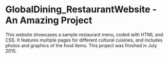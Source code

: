 # GlobalDining_RestaurantWebsite - An Amazing Project
This website showcases a sample restaurant menu, coded with HTML and CSS. It features multiple pages for different cultural cuisines, and includes photos and graphics of the food items. This project was finished in July 2015.
